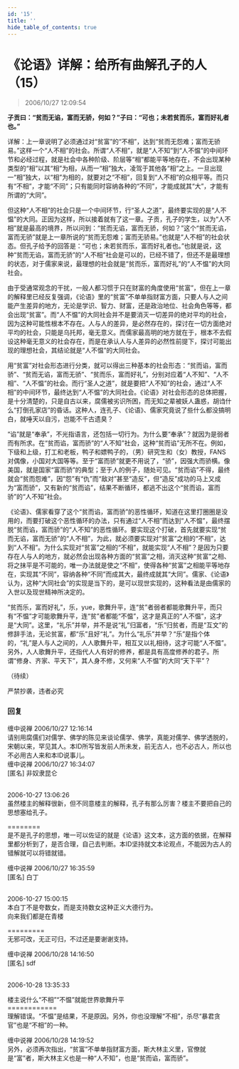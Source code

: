 ```yaml
---
id: '15'
title: ''
hide_table_of_contents: true
---
```


# 《论语》详解：给所有曲解孔子的人（15）

> 2006/10/27 12:09:54

**子贡曰：“贫而无谄，富而无骄，何如？”子曰：“可也；未若贫而乐，富而好礼者也。”**
 
详解：上一章说明了必须通过对“贫富”的“不相”，达到“贫而无怨难；富而无骄易。”这样一个“人不相”的社会。所谓“人不相”，就是“人不知”到“人不愠”的中间环节和必经过程，就是社会中各种阶级、阶层等“相”都能平等地存在，不会出现某种类型的“相”以其“相”为相，从而一“相”独大，凌驾于其他各“相”之上。一旦出现一“相”独大，以“相”为相的，就要对之“不相”，回复到“人不相”的众相平等。而只有“不相”，才能“不同”；只有能同时容纳各种的“不同”，才能成就其“大”，才能有所谓的“大同”。
 
但这种“人不相”的社会只是一个中间环节，行“圣人之道”，最终要实现的是“人不愠”的大同。正因为这样，所以接着就有了这一章。子贡，孔子的学生，以为“人不相”就是最高的境界，所以问到：“贫而无谄，富而无骄，何如？”这个“贫而无谄，富而无骄”就是上一章所说的“贫而无怨难；富而无骄易。”也就是“人不相”的社会状态。但孔子给予的回答是：“可也；未若贫而乐，富而好礼者也。”也就是说，这种“贫而无谄，富而无骄”的“人不相”社会是可以的，已经不错了，但还不是最理想的状态，对于儒家来说，最理想的社会就是“贫而乐，富而好礼”的“人不愠”的大同社会。

由于受通常观念的干扰，一般人都习惯于只在财富的角度使用“贫富”，但在上一章的解释里已经反复强调，《论语》里的“贫富”不单单指财富方面，只要人与人之间能产生差异的地方，无论是学识、智力、财富，还是政治地位、社会角色等等，都会出现“贫富”。而“人不愠”的大同社会并不是要消灭一切差异的绝对平均的社会，因为这种可能性根本不存在。人与人的差异，是必然存在的，探讨在一切方面绝对平均的社会，只能是乌托邦，毫无意义。而儒家最高明的地方就在于，根本不去假设这种毫无意义的社会存在，而是在承认人与人差异的必然性前提下，探讨可能出现的理想社会，其结论就是“人不愠”的大同社会。

用“贫富”对社会形态进行分类，就可以得出三种基本的社会形态：“贫而谄，富而骄”、“贫而无谄，富而无骄”、“贫而乐，富而好礼”，分别对应着“人不知”、“人不相”、“人不愠”的社会。而行“圣人之道”，就是要把“人不知”的社会，通过“人不相”的中间环节，最终达到“人不愠”的大同社会。《论语》对社会形态的总体把握，是十分清楚的，只是自古以来，腐儒被劣识所困，而无知之辈被妖人蛊惑，胡诌什么“打倒孔家店”的昏话。这种人，连孔子、《论语》、儒家究竟说了些什么都没搞明白，就唾天以自污，岂能不千古遗臭？

“谄”就是“奉承”，不光指语言，还包括一切行为。为什么要“奉承”？就因为是弱者而有所求。在“贫而谄，富而骄”的“人不知”社会，这种“贫而谄”无所不在。例如，下级和上级，打工和老板，鸭子和嫖鸭子的，（男）研究生和（女）教授，FANS对偶像，小国对大国等等。至于“富而骄”就更不用说了，“骄”，因强大而骄横。像美国，就是国家“富而骄”的典型；至于人的例子，随处可见。“贫而谄”不得，最终就会“贫而怨难”，因“怨”有“仇”而“敌对”甚至“造反”，但“造反”成功的马上又成为“富而骄”，又有新的“贫而谄”，结果不断循环，都逃不出这个“贫而谄，富而骄”的“人不知”社会。

《论语》、儒家看穿了这个“贫而谄，富而骄”的恶性循环，知道在这里打圈圈是没用的，而要打破这个恶性循环的办法，只有通过“人不相”而达到“人不愠”，最终摆脱“贫而谄，富而骄”的“人不知”的恶性循环。要实现这个打破，首先就要实现“贫而无谄，富而无骄”的“人不相”，为此，就必须要实现对“贫富”之相的“不相”，达到“人不相”。为什么实现对“贫富”之相的“不相”，就能实现“人不相”？是因为只要存在人与人的地方，就必然会出现各种方面的“贫富”之相，消灭这种“贫富”之相、将之抹平是不可能的，唯一办法就是使之“不相”，使得各种“贫富”之相能平等地存在，实现其“不同”，容纳各种“不同”而成其大，最终成就其“大同”。儒家、《论语》认为，这种“大同社会”的实现是当下的，是可以现世实现的，这种看法是由儒家的入世以及现世精神所决定的。

“贫而乐，富而好礼”，乐，yue，歌舞升平，连“贫”者弱者都能歌舞升平，而只有“不愠”才可能歌舞升平，连“贫”者都能“不愠”，这才是真正的“人不愠”，这才是“大同”。这里，“礼乐”并举，并不是说“礼”归富者，“乐”归贫者，而是“互文”的修辞手法，无论贫富，都“乐”且好“礼”。为什么“礼乐”并举？“乐”是指个体的，“礼”是人与人之间的，人人歌舞升平，相互又以礼相待，这才可能“人不愠”。另外，人人歌舞升平，还指代人人有好的修养，都是具有高度修养的君子。所谓“修身、齐家、平天下”，其人身不修，又何来“人不愠”的大同“天下平”？

（待续）

<div style={{fontSize: 'xx-large', fontWeight: '500', textAlign: 'center'}}>
严禁抄袭，违者必究
</div>

### 回复

<div class='blog-comment'>
<span class='blog-comment-chan'>缠中说禅</span> 2006/10/27 12:16:14<br/>
请别用腐儒们对儒学、佛学的陈见来谈论儒学、佛学，真能对儒学、佛学透脱的，宋朝以来，罕见其人。本ID所写皆发前人所未发，前无古人，也不必古人，所以也不必用古人来和本ID说事儿。
</div>

<div class='blog-comment'>
<span class='blog-comment-chan'>缠中说禅</span> 2006/10/27 16:34:07<br/>
[匿名] 非奴隶昆仑 <br/><br/>

 
2006-10-27 13:06:26 <br/>
虽然楼主的解释很新，但不同意楼主的解释，孔子有那么厉害？楼主不要把自己的思想塞给孔子。

========<br/>
是不是孔子的思想，唯一可以佐证的就是《论语》这文本，这方面的依据，在解释里都分析到了，是否合理，自己去判断。本ID坚持就文本论观点，不能因为古人的错解就可以将错就错。
</div>

<div class='blog-comment'>
<span class='blog-comment-chan'>缠中说禅</span> 2006/10/27 16:35:59<br/>
[匿名] 白丁 <br/><br/>

 
2006-10-27 15:00:15 <br/>
本白丁不是夸数女，而是支持数女这种正义大德行为。<br/>
向来我们都是在青楼 
 
=========<br/>
无邪可改，无正可归，不过还是要谢谢支持。
</div>

<div class='blog-comment'>
<span class='blog-comment-chan'>缠中说禅</span> 2006/10/28 14:16:50<br/>
[匿名] sdf <br/><br/>

2006-10-28 13:35:33 <br/>

楼主说什么“不相”“不愠”就能世界歌舞升平<br/>
============<br/>
理解错误。“不愠”是结果，不是原因。另外，你也没理解“不相”，杀尽“暴君贪官”也是“不相”的一种。
</div>

<div class='blog-comment'>
<span class='blog-comment-chan'>缠中说禅</span> 2006/10/28 14:19:52<br/>
另外，必须再次指出，“贫富”不单单指财富方面，斯大林主义里，官僚就是“富”者，斯大林主义也是一种“人不知”，也是“贫而谄，富而骄”。
</div>